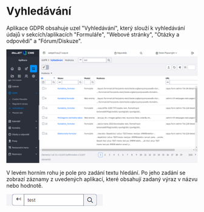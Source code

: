 # Vyhledávání

Aplikace GDPR obsahuje uzel "Vyhledávání", který slouží k vyhledávání údajů v sekcích/aplikacích "Formuláře", "Webové stránky", "Otázky a odpovědi" a "Fórum/Diskuze".

![](search-dataTable.png)

V levém horním rohu je pole pro zadání textu hledání. Po jeho zadání se zobrazí záznamy z uvedených aplikací, které obsahují zadaný výraz v názvu nebo hodnotě.

![](search-extFilter.png)
